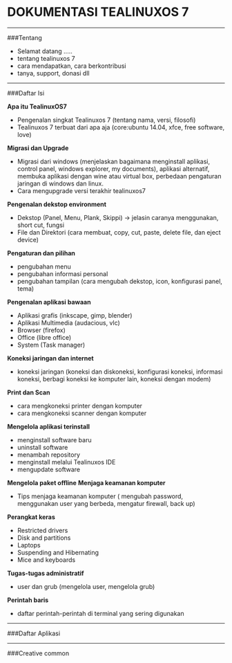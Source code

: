 DOKUMENTASI TEALINUXOS 7
============================

----------------------------

###Tentang  
- Selamat datang .....
- tentang tealinuxos 7
- cara mendapatkan, cara berkontribusi
- tanya, support, donasi dll

----------------------------

###Daftar Isi

**Apa itu TealinuxOS7**

- Pengenalan singkat Tealinuxos 7 (tentang nama, versi, filosofi)
- Tealinuxos 7 terbuat dari apa aja (core:ubuntu 14.04, xfce, free software, love)

**Migrasi dan Upgrade**

- Migrasi dari windows (menjelaskan bagaimana menginstall aplikasi, control panel, windows explorer, my documents), aplikasi alternatif, membuka aplikasi dengan wine atau virtual box, perbedaan pengaturan jaringan di windows dan linux.
- Cara mengupgrade versi terakhir tealinuxos7

**Pengenalan dekstop environment**

- Dekstop (Panel, Menu, Plank, Skippi) -> jelasin caranya menggunakan, short cut, fungsi
- File dan Direktori (cara membuat, copy, cut, paste, delete file, dan eject device)

**Pengaturan dan pilihan**

- pengubahan menu
- pengubahan informasi personal
- pengubahan tampilan (cara mengubah dekstop, icon, konfigurasi panel, tema)

**Pengenalan aplikasi bawaan**

- Aplikasi grafis (inkscape, gimp, blender)
- Aplikasi Multimedia (audacious, vlc)
- Browser (firefox)
- Office (libre office)
- System (Task manager)

**Koneksi jaringan dan internet**

- koneksi jaringan (koneksi dan diskoneksi, konfigurasi koneksi, informasi koneksi, berbagi koneksi ke komputer lain, koneksi dengan modem)

**Print dan Scan**

- cara mengkoneksi printer dengan komputer
- cara mengkoneksi scanner dengan komputer

**Mengelola aplikasi terinstall**

- menginstall software baru
- uninstall software
- menambah repository 
- menginstall melalui Tealinuxos IDE
- mengupdate software
        
**Mengelola paket offline**
**Menjaga keamanan komputer**

- Tips menjaga keamanan komputer ( mengubah password, menggunakan user yang berbeda, mengatur firewall, back up)

**Perangkat keras**

- Restricted drivers
- Disk and partitions
- Laptops
- Suspending and Hibernating
- Mice and keyboards

**Tugas-tugas administratif**

- user dan grub (mengelola user, mengelola grub)
     
**Perintah baris**

- daftar perintah-perintah di terminal yang sering digunakan

----------------------------
###Daftar Aplikasi

----------------------------
###Creative common


